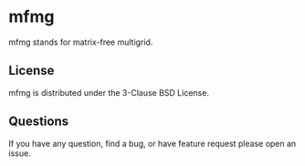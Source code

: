 # mfmg
mfmg stands for matrix-free multigrid.

## License
mfmg is distributed under the 3-Clause BSD License.

## Questions
If you have any question, find a bug, or have feature request please open an
issue.

